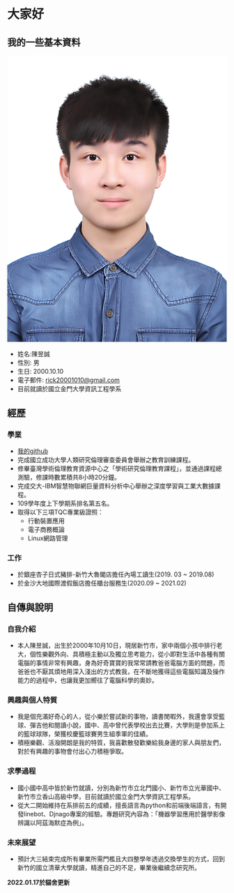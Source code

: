 # 大家好
## 我的一些基本資料
![me](img/myphoto.jpg)
* 姓名:陳昱誠
* 性別: 男
* 生日: 2000.10.10
* 電子郵件: rick20001010@gmail.com
* 目前就讀於國立金門大學資訊工程學系
## 經歷
### 學業
* [我的github](https://github.com/cycyucheng1010)
* 完成國立成功大學人類研究倫理審查委員會舉辦之教育訓練課程。
* 修畢臺灣學術倫理教育資源中心之「學術研究倫理教育課程」，並通過課程總測驗，修課時數累積共8小時20分鐘。
* 完成交大-IBM智慧物聯網巨量資料分析中心舉辦之深度學習與工業大數據課程。
* 109學年度上下學期系排名第五名。
* 取得以下三項TQC專業級證照：
     * 行動裝置應用
     * 電子商務概論
     * Linux網路管理
### 工作
* 於銀座杏子日式豬排-新竹大魯閣店擔任內場工讀生(2019. 03 ~ 2019.08)
* 於金沙大地國際渡假飯店擔任櫃台服務生(2020.09 ~ 2021.02)
## 自傳與說明
### 自我介紹
* 本人陳昱誠，出生於2000年10月10日，現居新竹市，家中兩個小孩中排行老大，個性樂觀外向、具積極主動以及獨立思考能力，從小即對生活中各種有關電腦的事情非常有興趣，身為好奇寶寶的我常常請教爸爸電腦方面的問題，而爸爸也不厭其煩地用深入淺出的方式教我，在不斷地獲得這些電腦知識及操作能力的過程中，也讓我更加嚮往了電腦科學的奧妙。
### 興趣與個人特質
* 我是個充滿好奇心的人，從小樂於嘗試新的事物，讀書閒暇外，我還會享受籃球、彈吉他和閱讀小說，國中、高中曾代表學校出去比賽，大學則是參加系上的籃球球隊，榮獲校慶籃球賽男生組季軍的佳績。
* 積極樂觀、活潑開朗是我的特質，我喜歡散發歡樂給我身邊的家人與朋友們，對於有興趣的事物會付出心力積極爭取。
### 求學過程
* 國小國中高中皆於新竹就讀，分別為新竹市立北門國小、新竹市立光華國中、新竹市立香山高級中學，目前就讀於國立金門大學資訊工程學系。
* 從大二開始維持在系排前五的成績，擅長語言為python和前端後端語言，有開發linebot、Djnago專案的經驗。專題研究內容為：「機器學習應用於醫學影像辨識以阿茲海默症為例」。
### 未來展望
* 預計大三結束完成所有畢業所需門檻且大四整學年透過交換學生的方式，回到新竹的國立清華大學就讀，精進自己的不足，畢業後繼續念研究所。

**2022.01.17於貓舍更新**
